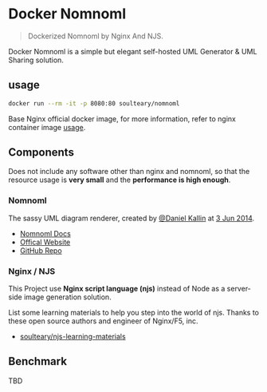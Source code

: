 # Docker Nomnoml

> Dockerized Nomnoml by Nginx And NJS.

Docker Nomnoml is a simple but elegant self-hosted UML Generator & UML Sharing solution.

## usage

```bash
docker run --rm -it -p 8080:80 soulteary/nomnoml
```

Base Nginx official docker image, for more information, refer to nginx container image [usage](https://hub.docker.com/_/nginx).

## Components

Does not include any software other than nginx and nomnoml, so that the resource usage is **very small** and the **performance is high enough**.

### Nomnoml

The sassy UML diagram renderer, created by [@Daniel Kallin](https://github.com/skanaar/) at [3 Jun 2014](https://github.com/skanaar/nomnoml/commit/211d19390d3615d86bced243c5878b8f4d535736).

- [Nomnoml Docs](https://github.com/skanaar/nomnoml#web-application)
- [Offical Website](https://www.nomnoml.com/)
- [GitHub Repo](https://github.com/skanaar/nomnoml)

### Nginx / NJS

This Project use **Nginx script language (njs)** instead of Node as a server-side image generation solution.

List some learning materials to help you step into the world of njs. Thanks to these open source authors and engineer of Nginx/F5, inc.

- [soulteary/njs-learning-materials](https://github.com/soulteary/njs-learning-materials)

## Benchmark

TBD


